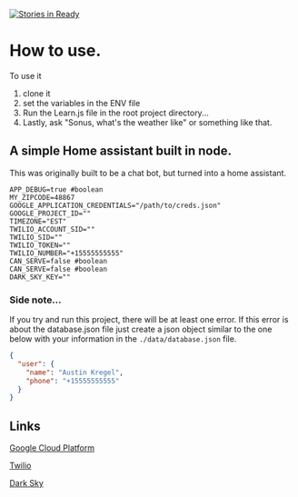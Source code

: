 [![Stories in Ready](https://badge.waffle.io/austinkregel/node-home-assistant.png?label=ready&title=Ready)](https://waffle.io/austinkregel/node-home-assistant?utm_source=badge)
# How to use.
To use it
   1. clone it
   2. set the variables in the ENV file 
   3. Run the Learn.js file in the root project directory... 
   4. Lastly, ask "Sonus, what's the weather like" or something like that.

## A simple Home assistant built in node.
This was originally built to be a chat bot, but turned into a home assistant. 

```env
APP_DEBUG=true #boolean
MY_ZIPCODE=48867
GOOGLE_APPLICATION_CREDENTIALS="/path/to/creds.json"
GOOGLE_PROJECT_ID=""
TIMEZONE="EST"
TWILIO_ACCOUNT_SID=""
TWILIO_SID=""
TWILIO_TOKEN=""
TWILIO_NUMBER="+15555555555"
CAN_SERVE=false #boolean
CAN_SERVE=false #boolean
DARK_SKY_KEY=""
```
### Side note...
If you try and run this project, there will be at least one error. If this error is about the database.json file just create a json object similar to the one below with your information in the `./data/database.json` file.

```json 
{
  "user": {
    "name": "Austin Kregel",
    "phone": "+15555555555"
  }
}
```


## Links
[Google Cloud Platform](https://cloud.google.com)

[Twilio](https://twilio.com)

[Dark Sky](https://darksky.net)
